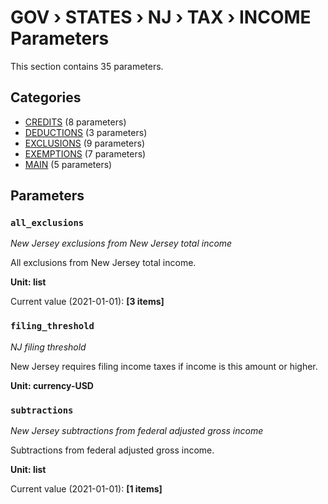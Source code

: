 # GOV › STATES › NJ › TAX › INCOME Parameters

This section contains 35 parameters.

## Categories

- [CREDITS](credits/index.md) (8 parameters)
- [DEDUCTIONS](deductions/index.md) (3 parameters)
- [EXCLUSIONS](exclusions/index.md) (9 parameters)
- [EXEMPTIONS](exemptions/index.md) (7 parameters)
- [MAIN](main/index.md) (5 parameters)

## Parameters

### `all_exclusions`
*New Jersey exclusions from New Jersey total income*

All exclusions from New Jersey total income.

**Unit: list**

Current value (2021-01-01): **[3 items]**


### `filing_threshold`
*NJ filing threshold*

New Jersey requires filing income taxes if income is this amount or higher.

**Unit: currency-USD**


### `subtractions`
*New Jersey subtractions from federal adjusted gross income*

Subtractions from federal adjusted gross income.

**Unit: list**

Current value (2021-01-01): **[1 items]**

